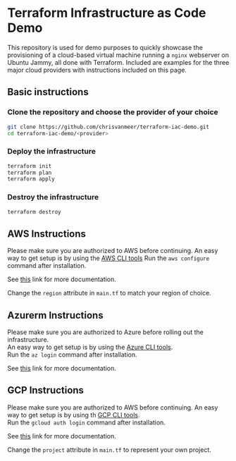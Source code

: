 # Terraform Infrastructure as Code Demo

This repository is used for demo purposes to quickly showcase the provisioning of a cloud-based virtual machine running a `nginx` webserver on Ubuntu Jammy, all done with Terraform. Included are examples for the three major cloud providers with instructions included on this page.

## Basic instructions

### Clone the repository and choose the provider of your choice

```bash
git clone https://github.com/chrisvanmeer/terraform-iac-demo.git
cd terraform-iac-demo/<provider>
```

### Deploy the infrastructure

```bash
terraform init
terraform plan
terraform apply
```

### Destroy the infrastructure

```bash
terraform destroy
```

## AWS Instructions

Please make sure you are authorized to AWS before continuing.
An easy way to get setup is by using the [AWS CLI tools](https://aws.amazon.com/cli/)
Run the `aws configure` command after installation.
  
See [this](https://docs.aws.amazon.com/cli/latest/userguide/cli-configure-quickstart.html) link for more documentation.
  
Change the `region` attribute in `main.tf` to match your region of choice.

## Azurerm Instructions

Please make sure you are authorized to Azure before rolling out the infrastructure.  
An easy way to get setup is by using the [Azure CLI tools](https://learn.microsoft.com/en-us/cli/azure/install-azure-cli).  
Run the `az login` command after installation.
  
See [this](https://learn.microsoft.com/en-us/cli/azure/authenticate-azure-cli) link for more documentation.

## GCP Instructions

Please make sure you are authorized to AWS before continuing.
An easy way to get setup is by using th [GCP CLI tools](https://cloud.google.com/sdk/docs/install).  
Run the `gcloud auth login` command after installation.  
  
See [this](https://cloud.google.com/sdk/gcloud/reference/auth) link for more documentation.
  
Change the `project` attribute in `main.tf` to represent your own project.
